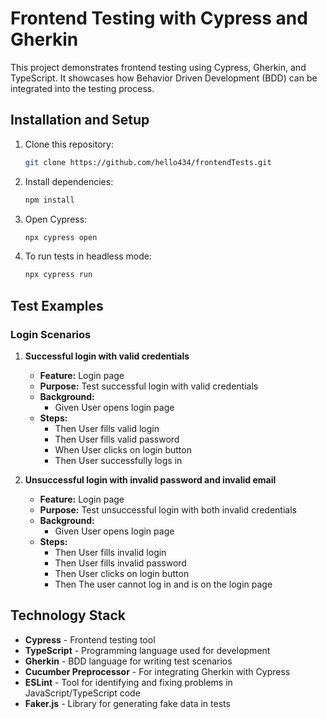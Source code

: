 # Frontend Testing with Cypress and Gherkin

This project demonstrates frontend testing using Cypress, Gherkin, and TypeScript. It showcases how Behavior Driven Development (BDD) can be integrated into the testing process.
## Installation and Setup

1. Clone this repository:
    ```bash
    git clone https://github.com/hello434/frontendTests.git
    ```
   
2. Install dependencies:
    ```bash
    npm install
    ```

3. Open Cypress:
    ```bash
    npx cypress open
    ```

4. To run tests in headless mode:
    ```bash
    npx cypress run
    ```
## Test Examples

### Login Scenarios

1. **Successful login with valid credentials**
   - **Feature:** Login page
   - **Purpose:** Test successful login with valid credentials
   - **Background:**
     - Given User opens login page
   - **Steps:**
     - Then User fills valid login
     - Then User fills valid password
     - When User clicks on login button
     - Then User successfully logs in

2. **Unsuccessful login with invalid password and invalid email**
   - **Feature:** Login page
   - **Purpose:** Test unsuccessful login with both invalid credentials
   - **Background:**
     - Given User opens login page
   - **Steps:**
     - Then User fills invalid login
     - Then User fills invalid password
     - Then User clicks on login button
     - Then The user cannot log in and is on the login page

## Technology Stack

- **Cypress** - Frontend testing tool
- **TypeScript** - Programming language used for development
- **Gherkin** - BDD language for writing test scenarios
- **Cucumber Preprocessor** - For integrating Gherkin with Cypress
- **ESLint** - Tool for identifying and fixing problems in JavaScript/TypeScript code
- **Faker.js** - Library for generating fake data in tests
